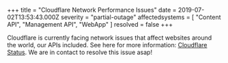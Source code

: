 +++
title = "Cloudflare Network Performance Issues"
date = 2019-07-02T13:53:43.000Z
severity = "partial-outage"
affectedsystems = [
  "Content API",
  "Management API",
  "WebApp"
]
resolved = false
+++

Cloudflare is currently facing network issues that affect websites around the world, our APIs included. See here for more information: [Cloudflare Status](https://www.cloudflarestatus.com/). We are in contact to resolve this issue asap!